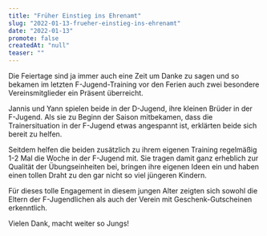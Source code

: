 ```yaml
---
title: "Früher Einstieg ins Ehrenamt"
slug: "2022-01-13-frueher-einstieg-ins-ehrenamt"
date: "2022-01-13"
promote: false
createdAt: "null"
teaser: ""
---
```

Die Feiertage sind ja immer auch eine Zeit um Danke zu sagen und so bekamen im letzten F-Jugend-Training vor den Ferien auch zwei besondere Vereinsmitglieder ein Präsent überreicht.


Jannis und Yann spielen beide in der D-Jugend, ihre kleinen Brüder in der F-Jugend. Als sie zu Beginn der Saison mitbekamen, dass die Trainersituation in der F-Jugend etwas angespannt ist, erklärten beide sich bereit zu helfen.


Seitdem helfen die beiden zusätzlich zu ihrem eigenen Training regelmäßig 1-2 Mal die Woche in der F-Jugend mit. Sie tragen damit ganz erheblich zur Qualität der Übungseinheiten bei, bringen ihre eigenen Ideen ein und haben einen tollen Draht zu den gar nicht so viel jüngeren Kindern.



Für dieses tolle Engagement in diesem jungen Alter zeigten sich sowohl die Eltern der F-Jugendlichen als auch der Verein mit Geschenk-Gutscheinen erkenntlich.


Vielen Dank, macht weiter so Jungs!
